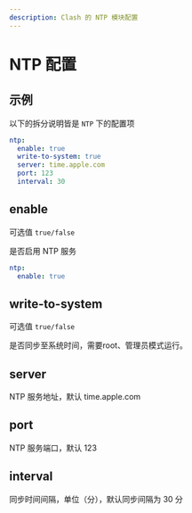 ```yaml
---
description: Clash 的 NTP 模块配置
---
```

# NTP 配置
## 示例

以下的拆分说明皆是 `NTP` 下的配置项

```yaml
ntp:
  enable: true
  write-to-system: true
  server: time.apple.com
  port: 123
  interval: 30
```

## enable

可选值 `true/false`

是否启用 NTP 服务

```yaml
ntp:
  enable: true
```

## write-to-system

可选值 `true/false`

是否同步至系统时间，需要root、管理员模式运行。

## server

NTP 服务地址，默认 time.apple.com

## port

NTP 服务端口，默认 123

## interval

同步时间间隔，单位（分），默认同步间隔为 30 分
